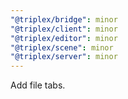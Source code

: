 ```yaml
---
"@triplex/bridge": minor
"@triplex/client": minor
"@triplex/editor": minor
"@triplex/scene": minor
"@triplex/server": minor
---
```


Add file tabs.
